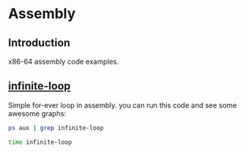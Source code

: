 # Assembly

## Introduction
x86-64 assembly code examples.

## [infinite-loop](infinite-loop)
Simple for-ever loop in assembly. you can run this code and see some awesome graphs:

```sh
ps aux | grep infinite-loop
```

```sh
time infinite-loop
```
